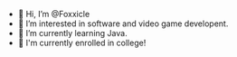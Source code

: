 - 👋 Hi, I’m @Foxxicle
- 👀 I’m interested in software and video game developent.
- 🌱 I’m currently learning Java.
- 🏫 I'm currently enrolled in college!

<!---
Foxxicle/Foxxicle is a ✨ special ✨ repository because its `README.md` (this file) appears on your GitHub profile.
You can click the Preview link to take a look at your changes.
--->
